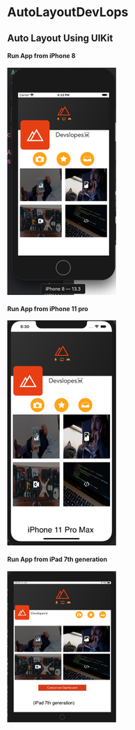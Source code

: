 # AutoLayoutDevLops
## Auto Layout Using UIKit 



#### Run App from iPhone 8 
<img src = "AutoLayoutevLops/images/iPhone8.png" width= "250" hight= "150"> 


#### Run App from iPhone 11 pro  
<img src = "AutoLayoutevLops/images/11pro.png" width= "250" hight= "150"> 

#### Run App from iPad 7th generation 
<img src = "AutoLayoutevLops/images/iPad.png" width= "250" hight= "150">  
